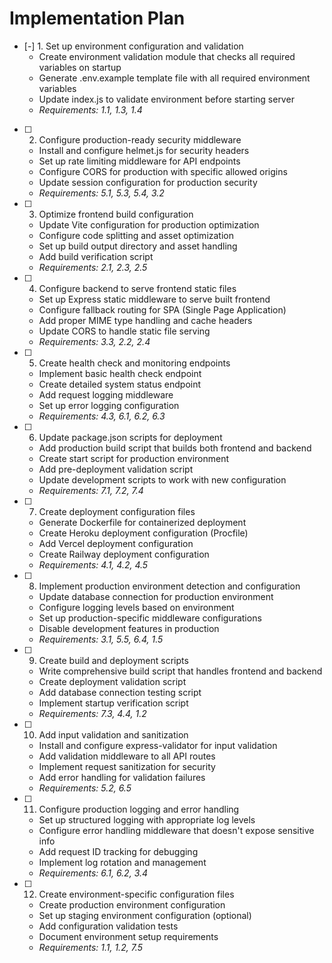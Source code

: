 # Implementation Plan

- [-] 1. Set up environment configuration and validation
  - Create environment validation module that checks all required variables on startup
  - Generate .env.example template file with all required environment variables
  - Update index.js to validate environment before starting server
  - _Requirements: 1.1, 1.3, 1.4_

- [ ] 2. Configure production-ready security middleware
  - Install and configure helmet.js for security headers
  - Set up rate limiting middleware for API endpoints
  - Configure CORS for production with specific allowed origins
  - Update session configuration for production security
  - _Requirements: 5.1, 5.3, 5.4, 3.2_

- [ ] 3. Optimize frontend build configuration
  - Update Vite configuration for production optimization
  - Configure code splitting and asset optimization
  - Set up build output directory and asset handling
  - Add build verification script
  - _Requirements: 2.1, 2.3, 2.5_

- [ ] 4. Configure backend to serve frontend static files
  - Set up Express static middleware to serve built frontend
  - Configure fallback routing for SPA (Single Page Application)
  - Add proper MIME type handling and cache headers
  - Update CORS to handle static file serving
  - _Requirements: 3.3, 2.2, 2.4_

- [ ] 5. Create health check and monitoring endpoints
  - Implement basic health check endpoint
  - Create detailed system status endpoint
  - Add request logging middleware
  - Set up error logging configuration
  - _Requirements: 4.3, 6.1, 6.2, 6.3_

- [ ] 6. Update package.json scripts for deployment
  - Add production build script that builds both frontend and backend
  - Create start script for production environment
  - Add pre-deployment validation script
  - Update development scripts to work with new configuration
  - _Requirements: 7.1, 7.2, 7.4_

- [ ] 7. Create deployment configuration files
  - Generate Dockerfile for containerized deployment
  - Create Heroku deployment configuration (Procfile)
  - Add Vercel deployment configuration
  - Create Railway deployment configuration
  - _Requirements: 4.1, 4.2, 4.5_

- [ ] 8. Implement production environment detection and configuration
  - Update database connection for production environment
  - Configure logging levels based on environment
  - Set up production-specific middleware configurations
  - Disable development features in production
  - _Requirements: 3.1, 5.5, 6.4, 1.5_

- [ ] 9. Create build and deployment scripts
  - Write comprehensive build script that handles frontend and backend
  - Create deployment validation script
  - Add database connection testing script
  - Implement startup verification script
  - _Requirements: 7.3, 4.4, 1.2_

- [ ] 10. Add input validation and sanitization
  - Install and configure express-validator for input validation
  - Add validation middleware to all API routes
  - Implement request sanitization for security
  - Add error handling for validation failures
  - _Requirements: 5.2, 6.5_

- [ ] 11. Configure production logging and error handling
  - Set up structured logging with appropriate log levels
  - Configure error handling middleware that doesn't expose sensitive info
  - Add request ID tracking for debugging
  - Implement log rotation and management
  - _Requirements: 6.1, 6.2, 3.4_

- [ ] 12. Create environment-specific configuration files
  - Create production environment configuration
  - Set up staging environment configuration (optional)
  - Add configuration validation tests
  - Document environment setup requirements
  - _Requirements: 1.1, 1.2, 7.5_